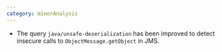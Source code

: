 ```yaml
---
category: minorAnalysis
---
```

* The query `java/unsafe-deserialization` has been improved to detect insecure calls to `ObjectMessage.getObject` in JMS.

